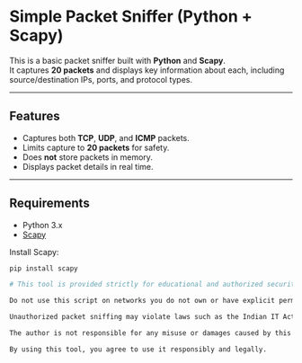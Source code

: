 # Simple Packet Sniffer (Python + Scapy)

This is a basic packet sniffer built with **Python** and **Scapy**.  
It captures **20 packets** and displays key information about each, including source/destination IPs, ports, and protocol types.

---

## Features
- Captures both **TCP**, **UDP**, and **ICMP** packets.
- Limits capture to **20 packets** for safety.
- Does **not** store packets in memory.
- Displays packet details in real time.

---

## Requirements
- Python 3.x
- [Scapy](https://scapy.readthedocs.io/en/latest/)

Install Scapy:
```bash
pip install scapy

# This tool is provided strictly for educational and authorized security testing purposes only.

Do not use this script on networks you do not own or have explicit permission to test.

Unauthorized packet sniffing may violate laws such as the Indian IT Act, Computer Fraud and Abuse Act (CFAA), or similar laws in your country.

The author is not responsible for any misuse or damages caused by this tool.

By using this tool, you agree to use it responsibly and legally.